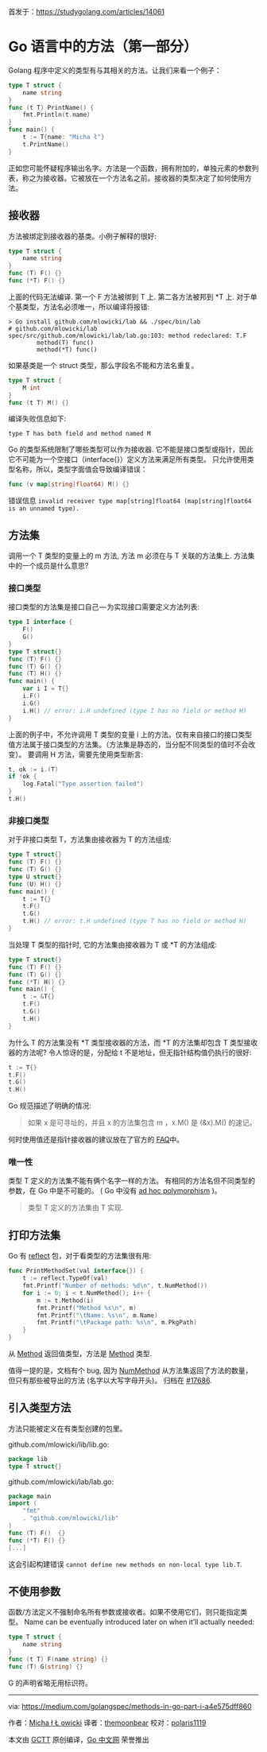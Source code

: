首发于：https://studygolang.com/articles/14061

# Go 语言中的方法（第一部分）

Golang 程序中定义的类型有与其相关的方法。让我们来看一个例子：

```go
type T struct {
    name string
}
func (t T) PrintName() {
    fmt.Println(t.name)
}
func main() {
    t := T{name: "Micha ł"}
    t.PrintName()
}
```

正如您可能怀疑程序输出名字。方法是一个函数，拥有附加的，单独元素的参数列表，称之为接收器。它被放在一个方法名之前。接收器的类型决定了如何使用方法。

## 接收器

方法被绑定到接收器的基类。小例子解释的很好:

```go
type T struct {
    name string
}
func (T) F() {}
func (*T) F() {}
```

上面的代码无法编译. 第一个 F 方法被绑到 T 上. 第二各方法被邦到 *T 上. 对于单个基类型，方法名必须唯一，所以编译将报错:

```
> Go install github.com/mlowicki/lab && ./spec/bin/lab
# github.com/mlowicki/lab
spec/src/github.com/mlowicki/lab/lab.go:103: method redeclared: T.F
        method(T) func()
        method(*T) func()
```

如果基类是一个 struct 类型，那么字段名不能和方法名重复。

```go
type T struct {
    M int
}
func (t T) M() {}
```

编译失败信息如下:

```
type T has both field and method named M
```

Go 的类型系统限制了哪些类型可以作为接收器. 它不能是接口类型或指针，因此它不可能为一个空接口（interface{}）定义方法来满足所有类型。 只允许使用类型名称，所以，类型字面值会导致编译错误：

```go
func (v map[string]float64) M() {}
```

错误信息 `invalid receiver type map[string]float64 (map[string]float64 is an unnamed type).`

## 方法集

调用一个 T 类型的变量上的 m 方法, 方法 m 必须在与 T 关联的方法集上. 方法集中的一个成员是什么意思?

### 接口类型

接口类型的方法集是接口自己 — 为实现接口需要定义方法列表:

```go
type I interface {
    F()
    G()
}
type T struct{}
func (T) F() {}
func (T) G() {}
func (T) H() {}
func main() {
    var i I = T{}
    i.F()
    i.G()
    i.H() // error: i.H undefined (type I has no field or method H)
}
```

上面的例子中，不允许调用 T 类型的变量 i 上的方法。仅有来自接口的接口类型值方法属于接口类型的方法集。（方法集是静态的，当分配不同类型的值时不会改变）。 要调用 H 方法，需要先使用类型断言:

```go
t, ok := i.(T)
if !ok {
    log.Fatal("Type assertion failed")
}
t.H()
```

### 非接口类型

对于非接口类型 T，方法集由接收器为 T 的方法组成:

```go
type T struct{}
func (T) F() {}
func (T) G() {}
type U struct{}
func (U) H() {}
func main() {
    t := T{}
    t.F()
    t.G()
    t.H() // error: t.H undefined (type T has no field or method H)
}
```

当处理 T 类型的指针时, 它的方法集由接收器为 T 或 *T 的方法组成:

```go
type T struct{}
func (T) F() {}
func (T) G() {}
func (*T) H() {}
func main() {
    t := &T{}
    t.F()
    t.G()
    t.H()
}
```

为什么 T 的方法集没有 *T 类型接收器的方法，而 *T 的方法集却包含 T 类型接收器的方法呢? 令人惊讶的是，分配给 t 不是地址，但无指针结构值仍执行的很好:

```go
t := T{}
t.F()
t.G()
t.H()
```

Go 规范描述了明确的情况:

> 如果 x 是可寻址的，并且 x 的方法集包含 m ，x.M() 是 (&x).M() 的速记。

何时使用值还是指针接收器的建议放在了官方的 [FAQ](https://golang.org/doc/faq#methods_on_values_or_pointers)中。

### 唯一性

类型 T 定义的方法集不能有俩个名字一样的方法。 有相同的方法名但不同类型的参数，在 Go 中是不可能的。 ( Go 中没有 [ad hoc polymorphism](https://en.wikipedia.org/wiki/Ad_hoc_polymorphism) )。

> 类型 T 定义的方法集由 T 实现.

## 打印方法集

Go 有 [reflect](https://golang.org/pkg/reflect/) 包，对于看类型的方法集很有用:

```go
func PrintMethodSet(val interface{}) {
    t := reflect.TypeOf(val)
    fmt.Printf("Number of methods: %d\n", t.NumMethod())
    for i := 0; i < t.NumMethod(); i++ {
        m := t.Method(i)
        fmt.Printf("Method %s\n", m)
        fmt.Printf("\tName: %s\n", m.Name)
        fmt.Printf("\tPackage path: %s\n", m.PkgPath)
    }
}
```

从 [Method](https://golang.org/pkg/reflect/#Value.Method) 返回值类型，方法是 [Method](https://golang.org/pkg/reflect/#Method) 类型.

值得一提的是，文档有个 bug, 因为 [NumMethod](https://golang.org/pkg/reflect/#Value.NumMethod) 从方法集返回了方法的数量，但只有那些被导出的方法 (名字以大写字母开头)。 归档在 [#17686](https://github.com/golang/go/issues/17686).

## 引入类型方法

方法只能被定义在有类型创建的包里。

github.com/mlowicki/lib/lib.go:

```go
package lib
type T struct{}
```

github.com/mlowicki/lab/lab.go:

```go
package main
import (
    "fmt"
    . "github.com/mlowicki/lib"
)
func (T) F()  {}
func (*T) F() {}
[...]
```

这会引起构建错误 `cannot define new methods on non-local type lib.T`.

## 不使用参数

函数/方法定义不强制命名所有参数或接收者。如果不使用它们，则只能指定类型。 Name can be eventually introduced later on when it’ll actually needed:

```go
type T struct {
    name string
}
func (t T) F(name string) {}
func (T) G(string) {}
```

G 的声明省略无用标识符。

---

via: https://medium.com/golangspec/methods-in-go-part-i-a4e575dff860

作者：[Micha ł Ł owicki](https://medium.com/@mlowicki)
译者：[themoonbear](https://github.com/themoonbear)
校对：[polaris1119](https://github.com/polaris1119)

本文由 [GCTT](https://github.com/studygolang/GCTT) 原创编译，[Go 中文网](https://studygolang.com/) 荣誉推出
